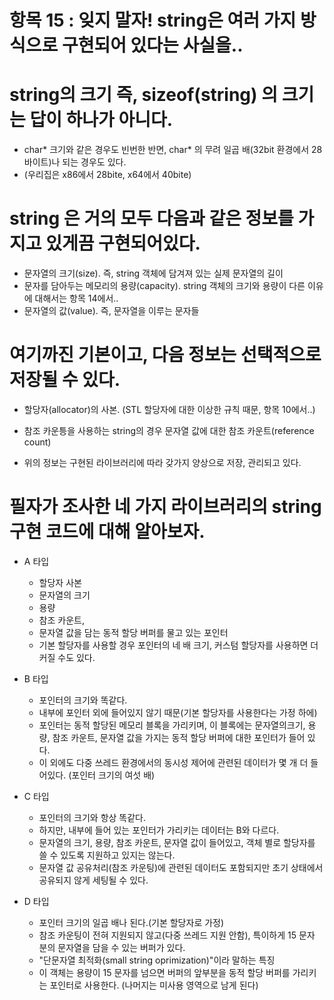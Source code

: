 # 항목 15 : 잊지 말자! string은 여러 가지 방식으로 구현되어 있다는 사실을..

# string의 크기 즉, sizeof(string) 의 크기는 답이 하나가 아니다.

* char* 크기와 같은 경우도 빈번한 반면, char* 의 무려 일곱 배(32bit 환경에서 28바이트)나 되는 경우도 있다.
* (우리집은 x86에서 28bite, x64에서 40bite)

# string 은 거의 모두 다음과 같은 정보를 가지고 있게끔 구현되어있다.

* 문자열의 크기(size). 즉, string 객체에 담겨져 있는 실제 문자열의 길이
* 문자를 담아두는 메모리의 용량(capacity). string 객체의 크기와 용량이 다른 이유에 대해서는 항목 14에서..
* 문자열의 값(value). 즉, 문자열을 이루는 문자들

# 여기까진 기본이고, 다음 정보는 선택적으로 저장될 수 있다.

* 할당자(allocator)의 사본. (STL 할당자에 대한 이상한 규칙 때문, 항목 10에서..)
* 참조 카운틍을 사용하는 string의 경우 문자열 값에 대한 참조 카운트(reference count)

* 위의 정보는 구현된 라이브러리에 따라 갖가지 양상으로 저장, 관리되고 있다.

# 필자가 조사한 네 가지 라이브러리의 string 구현 코드에 대해 알아보자.

* A 타입 
    - 할당자 사본
    - 문자열의 크기
    - 용량
    - 참조 카운트,
    - 문자열 값을 담는 동적 할당 버퍼를 물고 있는 포인터
    - 기본 할당자를 사용할 경우 포인터의 네 배 크기, 커스텀 할당자를 사용하면 더 커질 수도 있다.

* B 타입
    - 포인터의 크기와 똑같다.
    - 내부에 포인터 외에 들어있지 않기 때문(기본 할당자를 사용한다는 가정 하에)
    - 포인터는 동적 할당된 메모리 블록을 가리키며, 이 블록에는 문자열의크기, 용량, 참조 카운트, 문자열 값을 가지는 동적 할당 버퍼에 대한 포인터가 들어 있다.
    - 이 외에도 다중 쓰레드 환경에서의 동시성 제어에 관련된 데이터가 몇 개 더 들어있다. (포인터 크기의 여섯 배)
    
* C 타입
    - 포인터의 크기와 항상 똑같다.
    - 하지만, 내부에 들어 있는 포인터가 가리키는 데이터는 B와 다르다.
    - 문자열의 크기, 용량, 참조 카운트, 문자열 값이 들어있고, 객체 별로 할당자를 쓸 수 있도록 지원하고 있지는 않는다.
    - 문자열 값 공유처리(참조 카운팅)에 관련된 데이터도 포함되지만 초기 상태에서 공유되지 않게 세팅될 수 있다.

* D 타입
    - 포인터 크기의 일곱 배나 된다.(기본 할당자로 가정)
    - 참조 카운팅이 전혀 지원되지 않고(다중 쓰레드 지원 안함), 특이하게 15 문자 분의 문자열을 담을 수 있는 버퍼가 있다.
    - "단문자열 최적화(small string oprimization)"이라 말하는 특징
    - 이 객체는 용량이 15 문자를 넘으면 버퍼의 앞부분을 동적 할당 버퍼를 가리키는 포인터로 사용한다. (나머지는 미사용 영역으로 남게 된다)

